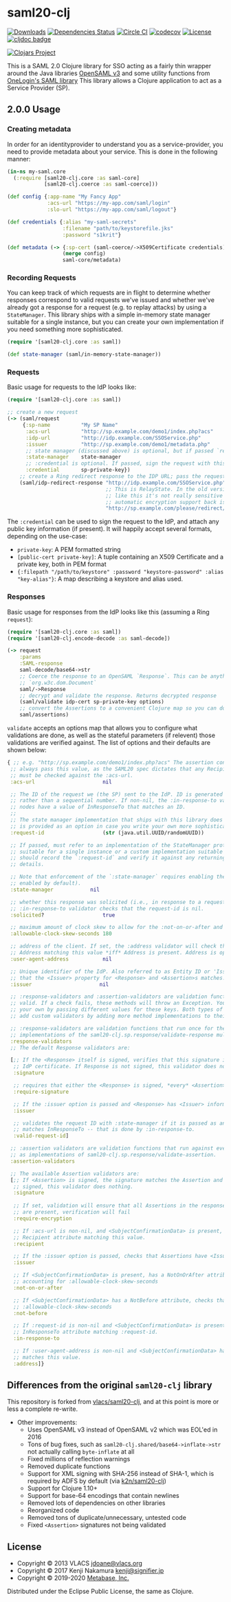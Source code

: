 # saml20-clj

[![Downloads](https://versions.deps.co/metabase/saml20-clj/downloads.svg)](https://versions.deps.co/metabase/saml20-clj)
[![Dependencies Status](https://versions.deps.co/metabase/saml20-clj/status.svg)](https://versions.deps.co/metabase/saml20-clj)
[![Circle CI](https://circleci.com/gh/metabase/saml20-clj.svg?style=svg)](https://circleci.com/gh/metabase/saml20-clj)
[![codecov](https://codecov.io/gh/metabase/saml20-clj/branch/master/graph/badge.svg)](https://codecov.io/gh/metabase/saml20-clj)
[![License](https://img.shields.io/badge/license-Eclipse%20Public%20License-blue.svg)](https://raw.githubusercontent.com/metabase/saml20-clj/master/LICENSE)
[![cljdoc badge](https://cljdoc.org/badge/metabase/saml20-clj)](https://cljdoc.org/d/metabase/saml20-clj/CURRENT)

[![Clojars Project](https://clojars.org/metabase/saml20-clj/latest-version.svg)](http://clojars.org/metabase/saml20-clj)


This is a SAML 2.0 Clojure library for SSO acting as a fairly thin wrapper around the Java libraries [OpenSAML
v3](https://wiki.shibboleth.net/confluence/display/OS30/Home) and some utility functions from [OneLogin's SAML
library](https://github.com/onelogin/java-saml) This library allows a Clojure application to act as a Service Provider
(SP).

## 2.0.0 Usage

### Creating metadata

In order for an identityprovider to understand you as a service-provider, you need to provide metadata about your service. This is done in the following manner:

```clojure
(in-ns my-saml.core
  (:require [saml20-clj.core :as saml-core]
            [saml20-clj.coerce :as saml-coerce]))

(def config {:app-name "My Fancy App"
             :acs-url "https://my-app.com/saml/login"
             :slo-url "https://my-app.com/saml/logout"}

(def credentials {:alias "my-saml-secrets"
                  :filename "path/to/keystorefile.jks"
                  :password "s1krit"}

(def metadata (-> {:sp-cert (saml-coerce/->X509Certificate credentials)}
                  (merge config)
                  saml-core/metadata)
```

### Recording Requests

You can keep track of which requests are in flight to determine whether responses correspond to valid requests we've
issued and whether we've already got a response for a request (e.g. to replay attacks) by using a `StateManager`. This
library ships with a simple in-memory state manager suitable for a single instance, but you can create your own
implementation if you need something more sophisticated.

```clj
(require '[saml20-clj.core :as saml])

(def state-manager (saml/in-memory-state-manager))
```

### Requests

Basic usage for requests to the IdP looks like:

```clj
(require '[saml20-clj.core :as saml])

;; create a new request
(-> (saml/request
     {:sp-name          "My SP Name"
      :acs-url          "http://sp.example.com/demo1/index.php?acs"
      :idp-url          "http://idp.example.com/SSOService.php"
      :issuer           "http://sp.example.com/demo1/metadata.php"
      ;; state manager (discussed above) is optional, but if passed `request` will record the newly created request.
      :state-manager    state-manager
      ;; :credential is optional. If passed, sign the request with this key and attach public key data, if present
      :credential       sp-private-key})
    ;; create a Ring redirect response to the IDP URL; pass the request as base-64 encoded `SAMLRequest` query parameter
    (saml/idp-redirect-response "http://idp.example.com/SSOService.php"
                                ;; This is RelayState. In the old version of the lib it was encrypted. In some cases,
                                ;; like this it's not really sensitive so it doesn't need to be encrypted. Adding
                                ;; automatic encryption support back is on the TODO list
                                "http://sp.example.com/please/redirect/me/to/here"))
```

The `:credential` can be used to sign the request to the IdP, and attach any public key information (if present). It will happily accept several formats, depending on the use-case:
  - `private-key`: A PEM formatted string
  - `[public-cert private-key]`: A tuple containing an X509 Certificate and a private key, both in PEM format
  - `{:filepath "/path/to/keystore"
      :password "keystore-password"
      :alias    "key-alias"}`: A map describing a keystore and alias used.

### Responses

Basic usage for responses from the IdP looks like this (assuming a Ring `request`):

```clj
(require '[saml20-clj.core :as saml])
(require '[saml20-clj.encode-decode :as saml-decode])

(-> request
    :params
    :SAML-response
    saml-decode/base64->str
    ;; Coerce the response to an OpenSAML `Response`. This can be anything from a raw XML string to a parsed
    ;; `org.w3c.dom.Document`
    saml/->Response
    ;; decrypt and validate the response. Returns decrypted response
    (saml/validate idp-cert sp-private-key options)
    ;; convert the Assertions to a convenient Clojure map so you can do something with them
    saml/assertions)
```

`validate` accepts an options map that allows you to configure what validations are done, as well as the
stateful parameters (if relevent) those validations are verified against. The list of options and their defaults are
shown below:

```clj
{ ;; e.g. "http://sp.example.com/demo1/index.php?acs" The assertion consumer service URL. It is *required*
 ;; always pass this value, as the SAML20 spec dictates that any Recipient field within a <SubjectConfirmationData>
 ;; must be checked against the :acs-url.
 :acs-url                      nil

 ;; The ID of the request we (the SP) sent to the IdP. ID is generated on our end, and should be something like a UUID
 ;; rather than a sequential number. If non-nil, the :in-response-to validator checks that <SubjectConfirmationData>
 ;; nodes have a value of InResponseTo that matches an ID.
 ;;
 ;; The state manager implementation that ships with this library does not keep request state; InResponseTo validation
 ;; is provided as an option in case you write your own more sophisticated implementation.
 :request-id                   (str (java.util.UUID/randomUUID))

 ;; If passed, must refer to an implementation of the StateManager protocol (either the built-in `in-memory-state-manager`
 ;; suitable for a single instance or a custom implementation suitable for your deployment). The StateManager, if enabled,
 ;; should record the `:request-id` and verify it against any returning response. Please refer to `state.clj` for implementation
 ;; details.

 ;; Note that enforcement of the `:state-manager` requires enabling the `:valid-request-id` response validator (which is
 ;; enabled by default).
 :state-manager		       nil

 ;; whether this response was solicited (i.e., in response to a request we sent to the IdP). If this is false, the
 ;; :in-response-to validator checks that the request-id is nil.
 :solicited?                   true

 ;; maximum amount of clock skew to allow for the :not-on-or-after and :not-before validators
 :allowable-clock-skew-seconds 180

 ;; address of the client. If set, the :address validator will check that <SubjectConfirmationData> nodes have an
 ;; Address matching this value *iff* Address is present. Address is optional attribute.
 :user-agent-address           nil

 ;; Unique identifier of the IdP. Also referred to as Entity ID or 'Issuer'. If passed, the `:issuer` validators will check
 ;; that the <Issuer> property for <Response> and <Assertion>s matches.
 :issuer                      nil

 ;; :response-validators and :assertion-validators are validation functions that run and check that the Response is
 ;; valid. If a check fails, these methods will throw an Exception. You can exclude some of these validators or add
 ;; your own by passing different values for these keys. Both types of validators are defined as multimethods; you can
 ;; add custom validators by adding more method implementations to their respective multimethods.

 ;; :response-validators are validation functions that run once for the entire Response. They are defined as
 ;; implementations of the saml20-clj.sp.response/validate-response multimethod.
 :response-validators
 ;; The default Response validators are:

 [;; If the <Response> itself is signed, verifies that this signature is matches the Response itself and matches the
  ;; IdP certificate. If Response is not signed, this validator does nothing.
  :signature

  ;; requires that either the <Response> is signed, *every* <Assertion> is signed.
  :require-signature

  ;; If the :issuer option is passed and <Response> has <Issuer> information, checks that these match.
  :issuer

  ;; validates the request ID with :state-manager if it is passed as an option. This does not validate that the value
  ;; matches InResponseTo -- that is done by :in-response-to.
  :valid-request-id]

 ;; :assertion validators are validation functions that run against every Assertion in the response. They are defined
 ;; as implementations of saml20-clj.sp.response/validate-assertion.
 :assertion-validators

 ;; The available Assertion validators are:
 [;; If <Assertion> is signed, the signature matches the Assertion and the IdP certificate. If <Assertion> is not
  ;; signed, this validator does nothing.
  :signature
 
  ;; If set, validation will ensure that all Assertions in the response are encrypted. If *any* unencrypted Assertions
  ;; are present, verification will fail
  :require-encryption

  ;; If :acs-url is non-nil, and <SubjectConfirmationData> is present, checks that <SubjectConfirmationData> has a
  ;; Recipient attribute matching this value.
  :recipient

  ;; If the :issuer option is passed, checks that Assertions have <Issuer> information and that it matches :issuer.
  :issuer

  ;; If <SubjectConfirmationData> is present, has a NotOnOrAfter attribute, and its value is in the future,
  ;; accounting for :allowable-clock-skew-seconds
  :not-on-or-after

  ;; If <SubjectConfirmationData> has a NotBefore attribute, checks that this value is in the past, accounting for
  ;; :allowable-clock-skew-seconds
  :not-before

  ;; If :request-id is non-nil and <SubjectConfirmationData> is present, checks that <SubjectConfirmationData> has an
  ;; InResponseTo attribute matching :request-id.
  :in-response-to

  ;; If :user-agent-address is non-nil and <SubjectConfirmationData> has an Address attribute, checks that Address
  ;; matches this value.
  :address]}
```

## Differences from the original `saml20-clj` library

This repository is forked from [vlacs/saml20-clj](https://github.com/vlacs/saml20-clj), and at this point is more or less a complete re-write.

*  Other improvements:
   *  Uses OpenSAML v3 instead of OpenSAML v2 which was EOL'ed in 2016
   *  Tons of bug fixes, such as `saml20-clj.shared/base64->inflate->str` not actually calling `byte-inflate` at all
   *  Fixed millions of reflection warnings
   *  Removed duplicate functions
   *  Support for XML signing with SHA-256 instead of SHA-1, which is required by ADFS by default (via [k2n/saml20-clj](https://github.com/k2n/saml20-clj))
   *  Support for Clojure 1.10+
   *  Support for base-64 encodings that contain newlines
   *  Removed lots of dependencies on other libraries
   *  Reorganized code
   *  Removed tons of duplicate/unnecessary, untested code
   *  Fixed `<Assertion>` signatures not being validated

## License

* Copyright © 2013 VLACS <jdoane@vlacs.org>
* Copyright © 2017 Kenji Nakamura <kenji@signifier.jp>
* Copyright © 2019-2020 [Metabase, Inc.](https://metabase.com)

Distributed under the Eclipse Public License, the same as Clojure.
